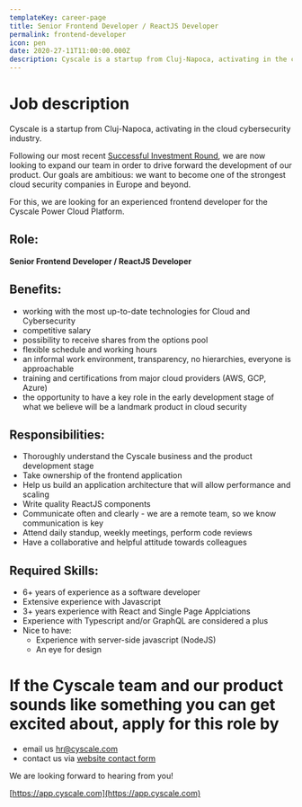 ```yaml
---
templateKey: career-page
title: Senior Frontend Developer / ReactJS Developer
permalink: frontend-developer
icon: pen
date: 2020-27-11T11:00:00.000Z
description: Cyscale is a startup from Cluj-Napoca, activating in the cloud cybersecurity industry. We are looking for an experienced frontend developer.
---
```


# Job description

Cyscale is a startup from Cluj-Napoca, activating in the cloud cybersecurity industry.

Following our most recent [Successful Investment Round](https://www.eu-startups.com/2020/09/romanian-startup-cyscale-raises-e350k-in-4-hours-on-seedblink-for-its-international-expansion), we are now looking to expand our team in order to drive forward the development of our product. Our goals are ambitious: we want to become one of the strongest cloud security companies in Europe and beyond.

For this, we are looking for an experienced frontend developer for the Cyscale Power Cloud Platform.

## Role:

**Senior Frontend Developer / ReactJS Developer**

## Benefits:

-   working with the most up-to-date technologies for Cloud and Cybersecurity
-   competitive salary
-   possibility to receive shares from the options pool
-   flexible schedule and working hours
-   an informal work environment, transparency, no hierarchies, everyone is approachable
-   training and certifications from major cloud providers (AWS, GCP, Azure)
-   the opportunity to have a key role in the early development stage of what we believe will be a landmark product in cloud security

## Responsibilities:

-   Thoroughly understand the Cyscale business and the product development stage
-   Take ownership of the frontend application
-   Help us build an application architecture that will allow performance and scaling
-   Write quality ReactJS components
-   Communicate often and clearly - we are a remote team, so we know communication is key
-   Attend daily standup, weekly meetings, perform code reviews
-   Have a collaborative and helpful attitude towards colleagues

## Required Skills:

-   6+ years of experience as a software developer
-   Extensive experience with Javascript
-   3+ years experience with React and Single Page Applciations
-   Experience with Typescript and/or GraphQL are considered a plus
-   Nice to have:
    -   Experience with server-side javascript (NodeJS)
    -   An eye for design

# If the Cyscale team and our product sounds like something you can get excited about, apply for this role by

-   email us [hr@cyscale.com](mailto:hr@cyscale.com)
-   contact us via [website contact form](https://cyscale.com/contact)

We are looking forward to hearing from you!

[https://app.cyscale.com](https://app.cyscale.com)
